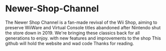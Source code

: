 # Newer-Shop-Channel
The Newer Shop Channel is a fan-made revival of the Wii Shop, aiming to preserve WiiWare and Virtual Console titles abandoned after Nintendo shut the store down in 2019. We're bringing these classics back for all generations to enjoy. with new features and improvements to the shop This github will hold the website and wad code Thanks for reading.
